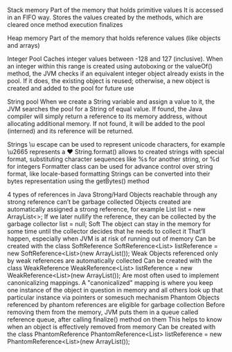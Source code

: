 Stack memory
  Part of the memory that holds primitive values
  It is accessed in an FIFO way. 
  Stores the values created by the methods, which are cleared once method execution finalizes

Heap memory
  Part of the memory that holds reference values (like objects and arrays)

Integer Pool
  Caches integer values between -128 and 127 (inclusive). 
  When an integer within this range is created using autoboxing or the valueOf() method, 
  the JVM checks if an equivalent integer object already exists in the pool. 
  If it does, the existing object is reused; otherwise, a new object is created and added to the pool for future use

String pool
  When we create a String variable and assign a value to it, the JVM searches the pool for a String of equal value.
  If found, the Java compiler will simply return a reference to its memory address, without allocating additional memory.
  If not found, it will be added to the pool (interned) and its reference will be returned.

Strings
  \u escape can be used to represent unicode characters, for example \u2665 represents a ♥
  String.format() allows to created strings with special format, substituting character sequences like %s for another string, or %d for integers
  Formatter class can be used for advance control over string format, like locale-based formatting
  Strings can be converted into their bytes representation using the getBytes() method

4 types of references in Java
  Strong/Hard
    Objects reachable through any strong reference can’t be garbage collected
    Objects created are automatically assigned a strong reference, for example
      List<String> list = new ArrayList<>;
    If we later nullify the reference, they can be collected by the garbage collector
      list = null;
  Soft 
    The object can stay in the memory for some time until the collector decides that he needs to collect it
      That’ll happen, especially when JVM is at risk of running out of memory
    Can be created with the class SoftReference
      SoftReference<List<String>> listReference = new SoftReference<List<String>>(new ArrayList<String>());
  Weak
    Objects referenced only by weak references are automatically collected
    Can be created with the class WeakReference
      WeakReference<List<String>> listReference = new WeakReference<List<String>>(new ArrayList<String>());
    Are most often used to implement canonicalizing mappings.
      A "canonicalized" mapping is where you keep one instance of the object in question in memory and all others look up that particular instance via pointers or somesuch mechanism
  Phantom 
    Objects referenced by phantom references are eligible for garbage collection
    Before removing them from the memory, JVM puts them in a queue called reference queue, 
      after calling finalize() method on them
      This helps to know when an object is effectively removed from memory
    Can be created with the class PhantomReference
      PhantomReference<List<String>> listReference = new PhantomReference<List<String>>(new ArrayList<String>());